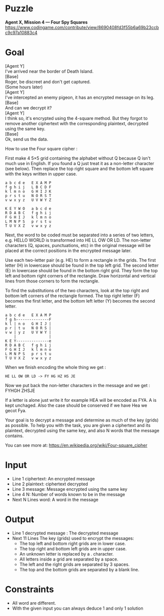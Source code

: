 # Puzzle 
**Agent X, Mission 4 — Four Spy Squares** https://www.codingame.com/contribute/view/8690408fd3f55b6a69b23ccbc9c97a10883c4

# Goal
[Agent Y]  
I've arrived near the border of Death Island.  
[Base]  
Roger, be discreet and don't get captured.  
(Some hours later)  
[Agent Y]  
I've intercepted an enemy pigeon, it has an encrypted message on its leg.  
[Base]  
And can we decrypt it?  
[Agent Y]  
I think so, it's encrypted using the 4-square method. But they forgot to remove another ciphertext with the corresponding plaintext, decrypted using the same key.  
[Base]  
Ok, send us the data.  

How to use the Four square cipher :

First make 4 5×5 grid containing the alphabet without Q because Q isn't much use in English. If you found a Q just treat it as a non-letter character (see below). Then replace the top right square and the bottom left square with the keys written in upper case.
```
a b c d e   E X A M P
f g h i j   L B C D F
k l m n o   G H I J K
p r s t u   N O R S T
v w x y z   U V W Y Z
 
K E Y W O   a b c d e
R D A B C   f g h i j
F G H I J   k l m n o
L M N P S   p r s t u
T U V X Z   v w x y z
```

Next, the word to be coded must be separated into a series of two letters, e.g. HELLO WORLD is transformed into HE LL OW OR LD. The non-letter characters (Q, spaces, punctuations, etc) in the original message will be placed at the correct positions in the encrypted message later.

Use each two-letter pair (e.g. HE) to form a rectangle in the grids. The first letter (H) in lowercase should be found in the top left grid. The second letter (E) in lowercase should be found in the bottom right grid. They form the top left and bottom right corners of the rectangle. Draw horizontal and vertical lines from those corners to form the rectangle.

To find the substitutions of the two characters, look at the top right and bottom left corners of the rectangle formed. The top right letter (F) becomes the first letter, and the bottom left letter (Y) becomes the second letter.
```
a b c d e   E X A M P
f g h---------------F
k l | n o   G H I J |
p r | t u   N O R S |
v w | y z   U V W Y |
    |               |
K E Y---------------e
R D A B C   f g h i j
F G H I J   k l m n o
L M N P S   p r s t u
T U V X Z   v w x y z
```

When we finish encoding the whole thing we get :  
```
HE LL OW OR LD -> FY HG HZ HS JE
```
Now we put back the non-letter characters in the message and we get : FYHGH ZHSJE

If a letter is alone just write it for example HEA will be encoded as FYA. A is kept unchaged. Also the case should be conserved if we have Hea we gecot Fya.

Your goal is to decrypt a message and determine as much of the key (grids) as possible. To help you with the task, you are given a ciphertext and its plaintext, decrypted using the same key, and also N words that the message contains.

You can see more at: https://en.wikipedia.org/wiki/Four-square_cipher

# Input
* Line 1 ciphertext: An encrypted message
* Line 2 plaintext: ciphertext decrypted
* Line 3 message: Message encrypted using the same key
* Line 4 N: Number of words known to be in the message
* Next N Lines word: A word in the message

# Output
* Line 1 decrypted message : The decrypted message
* Next 11 Lines The key (grids) used to encrypt the messages:
  * The top left and bottom right grids are in lower case.
  * The top right and bottom left grids are in upper case.
  * An unknown letter is replaced by a . character.
  * All letters inside a grid are separated by a space.
  * The left and the right grids are separated by 3 spaces.
  * The top and the bottom grids are separated by a blank line.

# Constraints
* All word are different.
* With the given input you can always deduce 1 and only 1 solution
